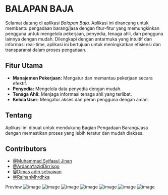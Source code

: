 # BALAPAN BAJA

Selamat datang di aplikasi *Balapan Baja*. Aplikasi ini dirancang untuk membantu pengadaan barang/jasa dengan fitur-fitur yang memungkinkan pengguna untuk mengelola pekerjaan, penyedia, tenaga ahli, dan pengguna lainnya dengan mudah. Dilengkapi dengan antarmuka yang intuitif dan informasi real-time, aplikasi ini bertujuan untuk meningkatkan efisiensi dan transparansi dalam proses pengadaan.

## Fitur Utama
- **Manajemen Pekerjaan:** Mengatur dan memantau pekerjaan secara efektif.
- **Penyedia:** Mengelola data penyedia dengan mudah.
- **Tenaga Ahli:** Menjaga informasi tenaga ahli yang terlibat.
- **Kelola User:** Mengatur akses dan peran pengguna dengan aman.

## Tentang
Aplikasi ini dibuat untuk mendukung Bagian Pengadaan Barang/Jasa dengan memastikan proses yang lebih teratur dan mudah diakses.
## Contributors
- [@Muhammad Syifaaul Jinan](https://github.com/muhammadsyifaaul)
- [@ArdanaYazidDirrisqo](https://github.com/ArdanaYazidDirrisqo)
- [@Dimas adip setyawan](https://github.com/Dimawww)
- [@RaihanMhrdhka](https://github.com/RaihanMhrdhka)


Preview
![image](https://github.com/user-attachments/assets/3da0968b-89cd-446b-96ba-dcef9505d01c)
![image](https://github.com/user-attachments/assets/d5ea4940-1511-47e1-81d9-4b23e442efbc)
![image](https://github.com/user-attachments/assets/36330f71-9323-4770-aeb6-e9a657220b37)
![image](https://github.com/user-attachments/assets/874eb4e9-bfa8-4f3c-861a-5a4835bc57c6)
![image](https://github.com/user-attachments/assets/10719f2e-3804-4b9c-8007-cfe001e4634f)
![image](https://github.com/user-attachments/assets/f0e806cc-5ea1-43cc-8ac4-7a36acf54bb6)
![image](https://github.com/user-attachments/assets/c85c3f0e-2f9b-4c19-b4a3-61403a234971)
